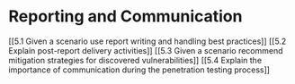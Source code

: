 # Reporting and Communication
[[5.1 Given a scenario use report writing and handling best practices]]
[[5.2 Explain post-report delivery activities]]
[[5.3 Given a scenario recommend mitigation strategies for discovered vulnerabilities]]
[[5.4 Explain the importance of communication during the penetration testing process]]